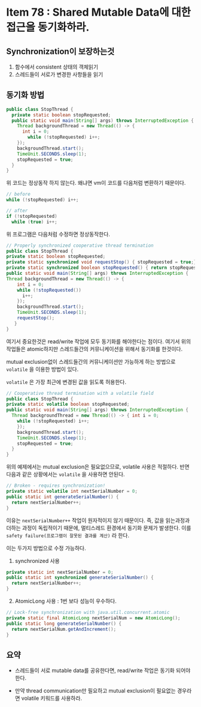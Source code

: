 # Item 78 : Shared Mutable Data에 대한 접근을 동기화하라.

## Synchronization이 보장하는것

1. 함수에서 consistent 상태의 객체읽기
2. 스레드들이 서로가 변경한 사항들을 읽기

## 동기화 방법

``` java
public class StopThread {
  private static boolean stopRequested;
  public static void main(String[] args) throws InterruptedException {
    Thread backgroundThread = new Thread(() -> { 
      int i = 0;
    	while (!stopRequested) i++;
    }); 
    backgroundThread.start();
    TimeUnit.SECONDS.sleep(1);
    stopRequested = true; 
  }
}
```

위 코드는 정상동작 하지 않는다. 왜냐면 vm이 코드를 다음처럼 변환하기 때문이다.

``` java
// before
while (!stopRequested) i++;
```



``` java
// after
if (!stopRequested) 
  while (true) i++;
```

위 프로그램은 다음처럼 수정하면 정상동작한다.

``` java
// Properly synchronized cooperative thread termination
public class StopThread {
private static boolean stopRequested;
private static synchronized void requestStop() { stopRequested = true;}
private static synchronized boolean stopRequested() { return stopRequested;}
public static void main(String[] args) throws InterruptedException {
Thread backgroundThread = new Thread(() -> {
    int i = 0;
    while (!stopRequested())
      i++; 
    });
    backgroundThread.start();
    TimeUnit.SECONDS.sleep(1);
    requestStop(); 
   }
}
```

여기서 중요한것은 read/write 작업에 모두 동기화를 해야한다는 점이다. 여기서 위의 작업들은 atomic하지만 스레드들간의 커뮤니케이션을 위해서 동기화를 한것이다.

mutual exclusion없이 스레드들간의 커뮤니케이션만 가능하게 하는 방법으로 ``` volatile``` 을 이용한 방법이 있다.

```volatile``` 은 가장 최근에 변경된 값을 읽도록 허용한다. 

``` java
// Cooperative thread termination with a volatile field
public class StopThread {
private static volatile boolean stopRequested;
public static void main(String[] args) throws InterruptedException {
  Thread backgroundThread = new Thread(() -> { int i = 0;
    while (!stopRequested) i++;
    }); 
    backgroundThread.start();
    TimeUnit.SECONDS.sleep(1);
    stopRequested = true; 
  }
}
```

위의 예제에서는 mutual exclusion은 필요없으므로, volatile 사용은 적절하다. 반면 다음과 같은 상황에서는 ```volatile``` 을 사용하면 안된다.

``` java
// Broken - requires synchronization!
private static volatile int nextSerialNumber = 0;
public static int generateSerialNumber() { 
  return nextSerialNumber++;
}
```

이유는 ```nextSerialNumber++``` 작업이 원자적이지 않기 때문이다. 즉, 값을 읽는과정과 더하는 과정이 독립적이기 때문에, 멀티스레드 환경에서 동기화 문제가 발생한다. 이를 ```safety failure(프로그램이 잘못된 결과를 계산)``` 라 한다.

이는 두가지 방법으로 수정 가능하다.

1. synchronized 사용

  ``` java
  private static int nextSerialNumber = 0;
  public static int synchronized generateSerialNumber() { 
    return nextSerialNumber++;
  }
  ```

2. AtomicLong 사용 : 1번 보다 성능이 우수하다.

  ``` java
  // Lock-free synchronization with java.util.concurrent.atomic
  private static final AtomicLong nextSerialNum = new AtomicLong();
  public static long generateSerialNumber() {
  	return nextSerialNum.getAndIncrement(); 
  }
  ```

## 요약

- 스레드들이 서로 mutable data를 공유한다면, read/write 작업은 동기화 되어야한다.    

- 만약 thread communication만 필요하고 mutual exclusion이 필요없는 경우라면 volatile 키워드를 사용하라.
